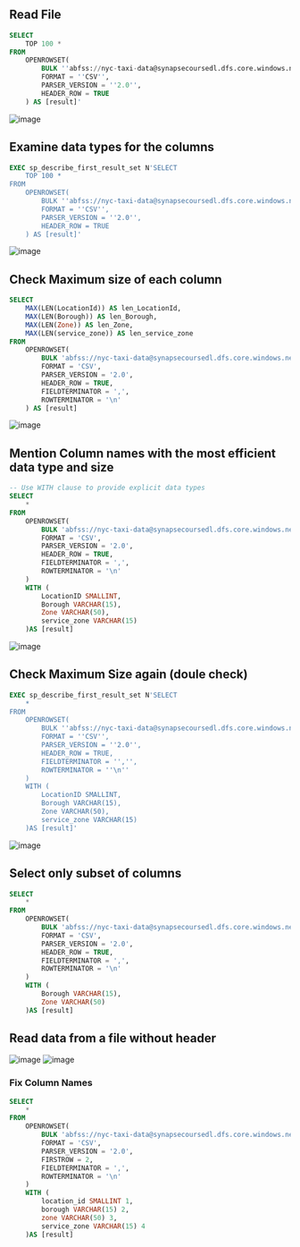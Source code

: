 ## Read File
````sql
SELECT
    TOP 100 *
FROM
    OPENROWSET(
        BULK ''abfss://nyc-taxi-data@synapsecoursedl.dfs.core.windows.net/raw/taxi_zone.csv'',
        FORMAT = ''CSV'',
        PARSER_VERSION = ''2.0'',
        HEADER_ROW = TRUE
    ) AS [result]'
````

![image](https://github.com/user-attachments/assets/7b0c6a3b-3374-48d2-8303-5f6b7886e886)

## Examine data types for the columns
````sql
EXEC sp_describe_first_result_set N'SELECT
    TOP 100 *
FROM
    OPENROWSET(
        BULK ''abfss://nyc-taxi-data@synapsecoursedl.dfs.core.windows.net/raw/taxi_zone.csv'',
        FORMAT = ''CSV'',
        PARSER_VERSION = ''2.0'',
        HEADER_ROW = TRUE
    ) AS [result]'
````
![image](https://github.com/user-attachments/assets/4296afcd-5230-402f-b8ba-dffdf4720a5b)

## Check Maximum size of each column
````sql
SELECT
    MAX(LEN(LocationId)) AS len_LocationId,
    MAX(LEN(Borough)) AS len_Borough,
    MAX(LEN(Zone)) AS len_Zone,
    MAX(LEN(service_zone)) AS len_service_zone
FROM
    OPENROWSET(
        BULK 'abfss://nyc-taxi-data@synapsecoursedl.dfs.core.windows.net/raw/taxi_zone.csv',
        FORMAT = 'CSV',
        PARSER_VERSION = '2.0',
        HEADER_ROW = TRUE,
        FIELDTERMINATOR = ',',
        ROWTERMINATOR = '\n'
    ) AS [result]
````
![image](https://github.com/user-attachments/assets/3b9150c2-4203-4067-8e31-81a8e0535bd1)


## Mention Column names with the most efficient data type and size
````sql
-- Use WITH clause to provide explicit data types
SELECT
    *
FROM
    OPENROWSET(
        BULK 'abfss://nyc-taxi-data@synapsecoursedl.dfs.core.windows.net/raw/taxi_zone.csv',
        FORMAT = 'CSV',
        PARSER_VERSION = '2.0',
        HEADER_ROW = TRUE,
        FIELDTERMINATOR = ',',
        ROWTERMINATOR = '\n'
    ) 
    WITH (
        LocationID SMALLINT,
        Borough VARCHAR(15),
        Zone VARCHAR(50),
        service_zone VARCHAR(15)
    )AS [result]
````
![image](https://github.com/user-attachments/assets/91842017-1096-4ea7-bc1b-9b4ed17ae9fc)


## Check Maximum Size again (doule check)
````sql
EXEC sp_describe_first_result_set N'SELECT
    *
FROM
    OPENROWSET(
        BULK ''abfss://nyc-taxi-data@synapsecoursedl.dfs.core.windows.net/raw/taxi_zone.csv'',
        FORMAT = ''CSV'',
        PARSER_VERSION = ''2.0'',
        HEADER_ROW = TRUE,
        FIELDTERMINATOR = '','',
        ROWTERMINATOR = ''\n''
    ) 
    WITH (
        LocationID SMALLINT,
        Borough VARCHAR(15),
        Zone VARCHAR(50),
        service_zone VARCHAR(15)
    )AS [result]'
````

![image](https://github.com/user-attachments/assets/7edda83a-4fcd-4d38-91ad-d1fa70cd8fcf)


## Select only subset of columns 
````sql
SELECT
    *
FROM
    OPENROWSET(
        BULK 'abfss://nyc-taxi-data@synapsecoursedl.dfs.core.windows.net/raw/taxi_zone.csv',
        FORMAT = 'CSV',
        PARSER_VERSION = '2.0',
        HEADER_ROW = TRUE,
        FIELDTERMINATOR = ',',
        ROWTERMINATOR = '\n'
    ) 
    WITH (
        Borough VARCHAR(15),
        Zone VARCHAR(50)
    )AS [result]         
````


## Read data from a file without header
![image](https://github.com/user-attachments/assets/c0a050ec-038b-44b3-b0f7-42cca4e732f4)
![image](https://github.com/user-attachments/assets/f40e2cc2-bef5-43d1-90ce-11e0e130ce90)

### Fix Column Names
````sql
SELECT
    *
FROM
    OPENROWSET(
        BULK 'abfss://nyc-taxi-data@synapsecoursedl.dfs.core.windows.net/raw/taxi_zone.csv',
        FORMAT = 'CSV',
        PARSER_VERSION = '2.0',
        FIRSTROW = 2,
        FIELDTERMINATOR = ',',
        ROWTERMINATOR = '\n'
    ) 
    WITH (
        location_id SMALLINT 1,
        borough VARCHAR(15) 2,
        zone VARCHAR(50) 3,
        service_zone VARCHAR(15) 4
    )AS [result]
````
